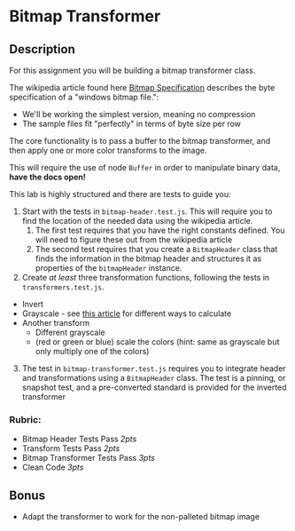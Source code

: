Bitmap Transformer
====

## Description

For this assignment you will be building a bitmap transformer class.

The wikipedia article found here [Bitmap Specification](https://en.wikipedia.org/wiki/BMP_file_format) 
describes the byte specification of a "windows bitmap file.":
* We'll be working the simplest version, meaning no compression
* The sample files fit "perfectly" in terms of byte size per row

The core functionality is to pass a buffer to the bitmap transformer, and then apply
one or more color transforms to the image.

This will require the use of node `Buffer` in order to manipulate binary data, **have the docs open!**

This lab is highly structured and there are tests to guide you:

1. Start with the tests in `bitmap-header.test.js`. This will require you to find
the location of the needed data using the wikipedia article.
   1. The first test requires that you have the right constants defined. You will need to figure these
   out from the wikipedia article
   2. The second test requires that you create a `BitmapHeader` class that finds the information
  in the bitmap header and structures it as properties of the `bitmapHeader` instance.
2. Create _at least_ three transformation functions, following the tests in `transformers.test.js`.
  * Invert
  * Grayscale - see [this article](https://www.johndcook.com/blog/2009/08/24/algorithms-convert-color-grayscale/) 
  for different ways to calculate
  * Another transform
    * Different grayscale
    * (red or green or blue) scale the colors (hint: same as grayscale but only multiply one of the colors)

3. The test in `bitmap-transformer.test.js` requires you to integrate header and transformations
using a `BitmapHeader` class. The test is a pinning, or snapshot test, and a pre-converted standard is provided
for the inverted transformer

### Rubric:
* Bitmap Header Tests Pass *2pts*
* Transform Tests Pass *2pts*
* Bitmap Transformer Tests Pass *3pts*
* Clean Code *3pts*

## Bonus

* Adapt the transformer to work for the non-palleted bitmap image
